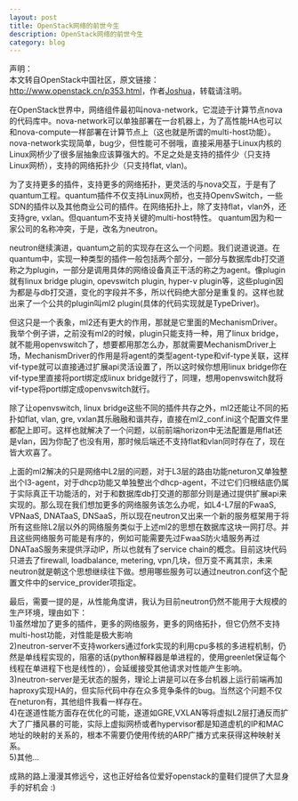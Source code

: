 ```yaml
---
layout: post
title: OpenStack网络的前世今生
description: OpenStack网络的前世今生
category: blog
---
```


声明：  
本文转自OpenStack中国社区，原文链接：<http://www.openstack.cn/p353.html>，作者[Joshua](http://www.openstack.cn/pauthor/joshua)，转载请注明。

在OpenStack世界中，网络组件最初叫nova-network，它混迹于计算节点nova的代码库中。nova-network可以单独部署在一台机器上，为了高性能HA也可以和nova-compute一样部署在计算节点上（这也就是所谓的multi-host功能）。nova-network实现简单，bug少，但性能可不弱哦，直接采用基于Linux内核的Linux网桥少了很多层抽象应该算强大的。不足之处是支持的插件少（只支持Linux网桥），支持的网络拓扑少（只支持flat, vlan)。

为了支持更多的插件，支持更多的网络拓扑，更灵活的与nova交互，于是有了quantum工程。quantum插件不仅支持Linux网桥，也支持OpenvSwitch，一些SDN的插件以及其他商业公司的插件。在网络拓扑上，除了支持flat，vlan外，还支持gre, vxlan。但quantum不支持关键的multi-host特性。
quantum因为和一家公司的名称冲突，于是，改名为neutron。

neutron继续演进，quantum之前的实现存在这么一个问题。我们说道说道。在quantum中，实现一种类型的插件一般包括两个部分，一部分与数据库db打交道称之为plugin，一部分是调用具体的网络设备真正干活的称之为agent。像plugin就有linux bridge plugin, opevswitch plugin, hyper-v plugin等，这些plugin因为都是与db打交道，变化的字段并不多，所以代码绝大部分是重复的。这样也就出来了一个公共的plugin叫ml2 plugin(具体的代码实现就是TypeDriver)。

但这只是一个表象，ml2还有更大的作用，那就是它里面的MechanismDriver。我举个例子讲，之前没有ml2的时候，plugin只能支持一种，用了linux bridge，就不能用openvswitch了，想要都用那怎么办，那就需要MechanismDriver上场，MechanismDriver的作用是将agent的类型agent-type和vif-type关联，这样vif-type就可以直接通过扩展api灵活设置了，所以这时候你想用linux bridge你在vif-type里直接将port绑定成linux bridge就行了，同理，想用openvswitch就将vif-type将port绑定成openvswitch就行。

除了让openvswitch, linux bridge这些不同的插件共存之外，ml2还能让不同的拓扑如flat, vlan, gre, vxlan其乐融融和谐共存，直接在ml2_conf.ini这个配置文件里都配上即可。这样也就解决了一个问题，以前前端horizon中无法配置是用flat还是vlan，因为你配了也没有用，那时候后端还不支持flat和vlan同时存在了，现在皆大欢喜了。

上面的ml2解决的只是网络中L2层的问题，对于L3层的路由功能neturon又单独整出个l3-agent，对于dhcp功能又单独整出个dhcp-agent，不过它们归根结底仍属于实际真正干功能活的，对于和数据库db打交道的那部分则是通过提供扩展api来实现的。那么现在我们想加更多的网络服务该怎么办呢，如L4-L7层的FwaaS, VPNaaS, DNATaaS, DNSaaS，所以现在neutron又出来一个新的服务框架用于将所有这些除L2层以外的网络服务类似于上述ml2的思想在数据库这块一网打尽。并且这些网络服务可能是有序的，例如可能需要先过FwaaS防火墙服务再过DNATaaS服务来提供浮动IP，所以也就有了service chain的概念。目前这块代码只进去了firewall, loadbalance, metering, vpn几块，但万变不离其宗，未来neutron就是朝这个思想继续往下做。想用哪些服务可以通过neutron.conf这个配置文件中的service_provider项指定。

最后，需要一提的是，从性能角度讲，我认为目前neutron仍然不能用于大规模的生产环境，理由如下：  
1)虽然增加了更多的插件，更多的网络服务，更多的网络拓扑，但它仍然不支持multi-host功能，对性能是极大影响  
2)neutron-server不支持workers通过fork实现的利用cpu多核的多进程机制，仍然是单线程实现的，阻塞的话(python解释器是单进程的，使用greenlet保证每个线程在单进程下也是线性的），会延缓接受其他请求对性能产生影响。  
3)neutron-server是无状态的服务，理论上讲是可以在多台机器上运行前端再加haproxy实现HA的，但实际代码中存在众多竞争条件的bug。当然这个问题不仅在neturon有，其他组件我看一样存在。  
4)在遂道性能方面存在优化的可能，遂道如GRE,VXLAN等将虚拟L2层打通反而扩大了广播风暴的可能，实际上虚拟网桥或者hypervisor都是知道虚机的IP和MAC地址的映射的关系的，根本不需要仍使用传统的ARP广播方式来获得这种映射关系。  
5)其他…

成熟的路上漫漫其修远兮，这也正好给各位爱好openstack的童鞋们提供了大显身手的好机会 :)